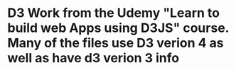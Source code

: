 <h1>D3 Work from the Udemy "Learn to build web Apps using D3JS" course.
Many of the files use D3 verion 4 as well as have d3 verion 3 info</h1>
